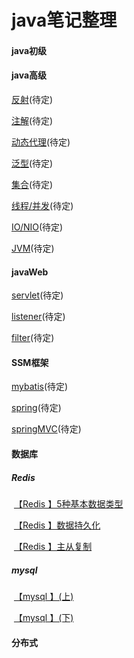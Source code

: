 # java笔记整理
#### java初级

#### java高级

[反射](https://app.yinxiang.com/fx/a5879550-baea-4443-abe9-ea6932637f7e)(待定)

[注解](https://github.com/Glenn-wang/advance/blob/master/README.md)(待定)

[动态代理](https://github.com/Glenn-wang/advance/blob/master/README.md)(待定)

[泛型](https://github.com/Glenn-wang/advance/blob/master/README.md)(待定)

[集合](https://github.com/Glenn-wang/advance/blob/master/README.md)(待定)

[线程/并发](https://github.com/Glenn-wang/advance/blob/master/README.md)(待定)

[IO/NIO](https://github.com/Glenn-wang/advance/blob/master/README.md)(待定)

[JVM](https://github.com/Glenn-wang/advance/blob/master/README.md)(待定)

#### javaWeb

[servlet]()(待定)

[listener]()(待定)

[filter]()(待定)

#### SSM框架

[mybatis]()(待定)

[spring]()(待定)

[springMVC]()(待定)

#### 数据库

#####  Redis

​	[【Redis 】5种基本数据类型](https://app.yinxiang.com/fx/9bd4ed2e-9caa-44a3-8513-04c2d06977e6)

​	[【Redis 】数据持久化](https://app.yinxiang.com/fx/34aa5e9a-4c08-415b-ab73-5a484a1941c1)

​	[【Redis 】主从复制](https://app.yinxiang.com/fx/b7a6be20-2ef6-476e-a050-ff7b1cb6d36f)

##### mysql

​	[【mysql 】(上)](https://app.yinxiang.com/fx/cab4bbc3-7d8f-4ce9-b9c7-676b4dcc3c81)

​	[【mysql 】(下)]()	

#### 分布式



 